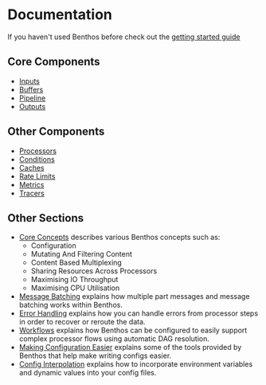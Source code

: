 Documentation
=============

If you haven't used Benthos before check out the
[getting started guide](./getting_started.md)

## Core Components

- [Inputs](./inputs/README.md)
- [Buffers](./buffers/README.md)
- [Pipeline](./pipeline.md)
- [Outputs](./outputs/README.md)

## Other Components

- [Processors](./processors/README.md)
- [Conditions](./conditions/README.md)
- [Caches](./caches/README.md)
- [Rate Limits](./rate_limits/README.md)
- [Metrics](./metrics/README.md)
- [Tracers](./tracers/README.md)

## Other Sections

- [Core Concepts](./concepts.md) describes various Benthos concepts such as:
    - Configuration
    - Mutating And Filtering Content
    - Content Based Multiplexing
    - Sharing Resources Across Processors
    - Maximising IO Throughput
    - Maximising CPU Utilisation
- [Message Batching](./batching.md) explains how multiple part messages and
  message batching works within Benthos.
- [Error Handling](./error_handling.md) explains how you can handle errors from
  processor steps in order to recover or reroute the data.
- [Workflows](./workflows.md) explains how Benthos can be configured to easily
  support complex processor flows using automatic DAG resolution.
- [Making Configuration Easier](./configuration.md) explains some of the tools
  provided by Benthos that help make writing configs easier.
- [Config Interpolation](./config_interpolation.md) explains how to incorporate
  environment variables and dynamic values into your config files.
